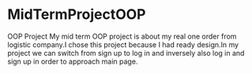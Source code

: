 # MidTermProjectOOP
OOP Project
My mid term OOP project is about my real one order from logistic company.I chose this project because I had ready design.In my project we can switch from sign up to log in and inversely also log in and sign up in order to approach main page.
